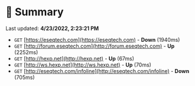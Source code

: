 # 📖 Summary
Last updated: **4/23/2022, 2:23:21 PM**

- `GET` [https://eseqtech.com](https://eseqtech.com) - **Down** (1940ms)
- `GET` [http://forum.eseqtech.com](http://forum.eseqtech.com) - **Up** (2252ms)
- `GET` [http://hexp.net](http://hexp.net) - **Up** (67ms)
- `GET` [http://ws.hexp.net](http://ws.hexp.net) - **Up** (70ms)
- `GET` [http://eseqtech.com/infoline](http://eseqtech.com/infoline) - **Down** (705ms)
